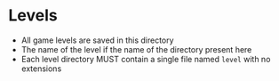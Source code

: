 # Levels
- All game levels are saved in this directory
- The name of the level if the name of the directory present here
- Each level directory MUST contain a single file named `level` with no extensions
